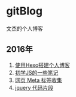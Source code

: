 # gitBlog
文杰的个人博客

## 2016年

1. [使用Hexo搭建个人博客](https://github.com/VonJie/gitBlog/issues/1)
1. [初学JS的一些笔记](https://github.com/VonJie/gitBlog/issues/2)
1. [网页 Meta 标签收集](https://github.com/VonJie/gitBlog/issues/3)
1. [jquery 代码片段](https://github.com/VonJie/gitBlog/issues/4)

